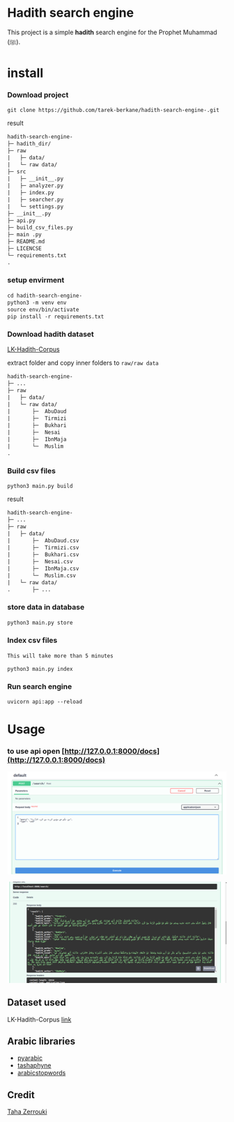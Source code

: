 # Hadith search engine

This project is a simple **hadith** search engine for the Prophet Muhammad (ﷺ).

# install

### Download project

```shell
git clone https://github.com/tarek-berkane/hadith-search-engine-.git
```

result 

```
hadith-search-engine-
├─ hadith_dir/
├─ raw 
|   ├─ data/ 
|   └─ raw data/
├─ src
|   ├─ __init__.py
|   ├─ analyzer.py
|   ├─ index.py
|   ├─ searcher.py
|   └─ settings.py
├─ __init__.py
├─ api.py
├─ build_csv_files.py
├─ main .py
├─ README.md
├─ LICENCSE
└─ requirements.txt
.
```

### setup envirment

```shell
cd hadith-search-engine-
python3 -m venv env
source env/bin/activate
pip install -r requirements.txt
```

### Download hadith dataset

[LK-Hadith-Corpus](https://github.com/ShathaTm/LK-Hadith-Corpus)

extract folder and copy inner folders to `raw/raw data`

```
hadith-search-engine-
├─ ...
├─ raw 
|   ├─ data/ 
|   └─ raw data/
|       ├─  AbuDaud
|       ├─  Tirmizi
|       ├─  Bukhari
|       ├─  Nesai
|       ├─  IbnMaja
|       └─  Muslim
.
```

### Build csv files

```shell
python3 main.py build
```

result

```
hadith-search-engine-
├─ ...
├─ raw 
|   ├─ data/ 
|       ├─  AbuDaud.csv
|       ├─  Tirmizi.csv
|       ├─  Bukhari.csv
|       ├─  Nesai.csv
|       ├─  IbnMaja.csv
|       └─  Muslim.csv
|   └─ raw data/ 
.       ├─ ...
```

### store data in database
```shell
python3 main.py store
```

### Index csv files

`This will take more than 5 minutes`

```shell
python3 main.py index
```

### Run search engine

```shell
uvicorn api:app --reload
```

# Usage

### to use api open [http://127.0.0.1:8000/docs](http://127.0.0.1:8000/docs)


![](imgs/screenshot.png)


![](imgs/screenshot_2.png)
## Dataset used

LK-Hadith-Corpus [link](https://github.com/ShathaTm/LK-Hadith-Corpus)

## Arabic libraries

- [pyarabic](https://github.com/linuxscout/pyarabic)
- [tashaphyne](https://github.com/linuxscout/tashaphyne)
- [arabicstopwords](https://github.com/linuxscout/arabicstopwords)

## Credit
[Taha Zerrouki](https://github.com/linuxscout)
